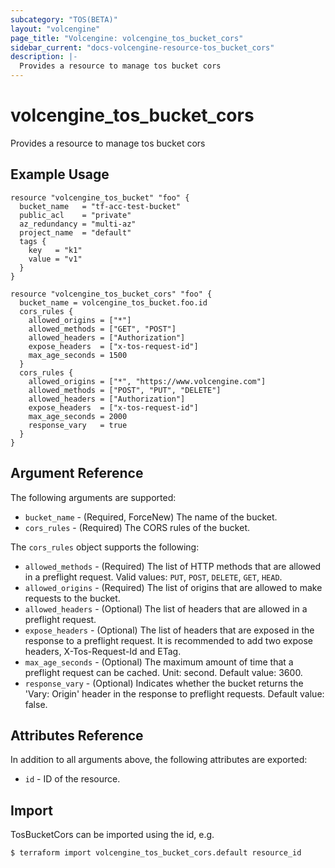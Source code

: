 ```yaml
---
subcategory: "TOS(BETA)"
layout: "volcengine"
page_title: "Volcengine: volcengine_tos_bucket_cors"
sidebar_current: "docs-volcengine-resource-tos_bucket_cors"
description: |-
  Provides a resource to manage tos bucket cors
---
```

# volcengine_tos_bucket_cors
Provides a resource to manage tos bucket cors
## Example Usage
```hcl
resource "volcengine_tos_bucket" "foo" {
  bucket_name   = "tf-acc-test-bucket"
  public_acl    = "private"
  az_redundancy = "multi-az"
  project_name  = "default"
  tags {
    key   = "k1"
    value = "v1"
  }
}

resource "volcengine_tos_bucket_cors" "foo" {
  bucket_name = volcengine_tos_bucket.foo.id
  cors_rules {
    allowed_origins = ["*"]
    allowed_methods = ["GET", "POST"]
    allowed_headers = ["Authorization"]
    expose_headers  = ["x-tos-request-id"]
    max_age_seconds = 1500
  }
  cors_rules {
    allowed_origins = ["*", "https://www.volcengine.com"]
    allowed_methods = ["POST", "PUT", "DELETE"]
    allowed_headers = ["Authorization"]
    expose_headers  = ["x-tos-request-id"]
    max_age_seconds = 2000
    response_vary   = true
  }
}
```
## Argument Reference
The following arguments are supported:
* `bucket_name` - (Required, ForceNew) The name of the bucket.
* `cors_rules` - (Required) The CORS rules of the bucket.

The `cors_rules` object supports the following:

* `allowed_methods` - (Required) The list of HTTP methods that are allowed in a preflight request. Valid values: `PUT`, `POST`, `DELETE`, `GET`, `HEAD`.
* `allowed_origins` - (Required) The list of origins that are allowed to make requests to the bucket.
* `allowed_headers` - (Optional) The list of headers that are allowed in a preflight request.
* `expose_headers` - (Optional) The list of headers that are exposed in the response to a preflight request. It is recommended to add two expose headers, X-Tos-Request-Id and ETag.
* `max_age_seconds` - (Optional) The maximum amount of time that a preflight request can be cached. Unit: second. Default value: 3600.
* `response_vary` - (Optional) Indicates whether the bucket returns the 'Vary: Origin' header in the response to preflight requests. Default value: false.

## Attributes Reference
In addition to all arguments above, the following attributes are exported:
* `id` - ID of the resource.



## Import
TosBucketCors can be imported using the id, e.g.
```
$ terraform import volcengine_tos_bucket_cors.default resource_id
```

